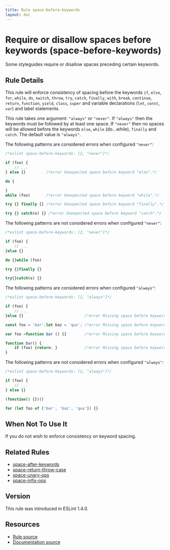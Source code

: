 ```yaml
---
title: Rule space-before-keywords
layout: doc
---
```

<!-- Note: No pull requests accepted for this file. See README.md in the root directory for details. -->
# Require or disallow spaces before keywords (space-before-keywords)

Some styleguides require or disallow spaces preceding certain keywords.

## Rule Details

This rule will enforce consistency of spacing before the keywords `if`, `else`, `for`,
`while`, `do`, `switch`, `throw`, `try`, `catch`, `finally`, `with`, `break`, `continue`,
`return`, `function`, `yield`, `class`, `super` and variable declarations (`let`, `const`, `var`)
and label statements.

This rule takes one argument: `"always"` or `"never"`. If `"always"` then the keywords
must be followed by at least one space. If `"never"` then no spaces will be allowed before
the keywords `else`, `while` (do...while), `finally` and `catch`. The default value is `"always"`.

The following patterns are considered errors when configured `"never"`:

```js
/*eslint space-before-keywords: [2, "never"]*/

if (foo) {
    // ...
} else {}         /*error Unexpected space before keyword "else".*/

do {

}
while (foo)       /*error Unexpected space before keyword "while".*/

try {} finally {} /*error Unexpected space before keyword "finally".*/

try {} catch(e) {} /*error Unexpected space before keyword "catch".*/
```

The following patterns are not considered errors when configured `"never"`:

```js
/*eslint space-before-keywords: [2, "never"]*/

if (foo) {
    // ...
}else {}

do {}while (foo)

try {}finally {}

try{}catch(e) {}
```

The following patterns are considered errors when configured `"always"`:

```js
/*eslint space-before-keywords: [2, "always"]*/

if (foo) {
    // ...
}else {}                           /*error Missing space before keyword "else".*/

const foo = 'bar';let baz = 'qux'; /*error Missing space before keyword "let".*/

var foo =function bar () {}        /*error Missing space before keyword "function".*/

function bar() {
    if (foo) {return; }            /*error Missing space before keyword "return".*/
}
```

The following patterns are not considered errors when configured `"always"`:

```js
/*eslint space-before-keywords: [2, "always"]*/

if (foo) {
    // ...
} else {}

(function() {})()

for (let foo of ['bar', 'baz', 'qux']) {}
```

## When Not To Use It

If you do not wish to enforce consistency on keyword spacing.

## Related Rules

* [space-after-keywords](space-after-keywords)
* [space-return-throw-case](space-return-throw-case)
* [space-unary-ops](space-unary-ops)
* [space-infix-ops](space-infix-ops)

## Version

This rule was introduced in ESLint 1.4.0.

## Resources

* [Rule source](https://github.com/eslint/eslint/tree/master/lib/rules/space-before-keywords.js)
* [Documentation source](https://github.com/eslint/eslint/tree/master/docs/rules/space-before-keywords.md)
